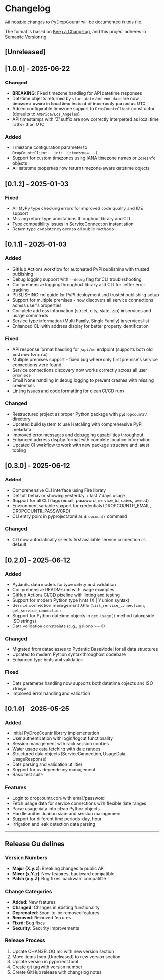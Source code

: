 # Changelog

All notable changes to PyDropCountr will be documented in this file.

The format is based on [Keep a Changelog](https://keepachangelog.com/en/1.0.0/),
and this project adheres to [Semantic Versioning](https://semver.org/spec/v2.0.0.html).

## [Unreleased]

## [1.0.0] - 2025-06-22

### Changed
- **BREAKING**: Fixed timezone handling for API datetime responses
- Datetime objects returned by `start_date` and `end_date` are now timezone-aware in local time instead of incorrectly parsed as UTC
- Added configurable timezone support to `DropCountrClient` constructor (defaults to `America/Los_Angeles`)
- API timestamps with 'Z' suffix are now correctly interpreted as local time rather than UTC

### Added
- Timezone configuration parameter to `DropCountrClient.__init__(timezone=...)`
- Support for custom timezones using IANA timezone names or `ZoneInfo` objects
- All datetime properties now return timezone-aware datetime objects

## [0.1.2] - 2025-01-03

### Fixed
- All MyPy type checking errors for improved code quality and IDE support
- Missing return type annotations throughout library and CLI
- Type compatibility issues in ServiceConnection instantiation
- Return type consistency across all public methods

## [0.1.1] - 2025-01-03

### Added
- GitHub Actions workflow for automated PyPI publishing with trusted publishing
- Debug logging support with `--debug` flag for CLI troubleshooting
- Comprehensive logging throughout library and CLI for better error tracking
- PUBLISHING.md guide for PyPI deployment and trusted publishing setup
- Support for multiple premises - now discovers all service connections across user's properties
- Complete address information (street, city, state, zip) in services and usage commands
- Service type information (Multi Family, Single Family) in services list
- Enhanced CLI with address display for better property identification

### Fixed
- API response format handling for `/api/me` endpoint (supports both old and new formats)
- Multiple premises support - fixed bug where only first premise's service connections were found
- Service connections discovery now works correctly across all user premises
- Email None handling in debug logging to prevent crashes with missing credentials
- Linting issues and code formatting for clean CI/CD runs

### Changed
- Restructured project as proper Python package with `pydropcountr/` directory
- Updated build system to use Hatchling with comprehensive PyPI metadata
- Improved error messages and debugging capabilities throughout
- Enhanced address display format with complete location information
- Updated CI workflow to work with new package structure and latest tooling

## [0.3.0] - 2025-06-12

### Added
- Comprehensive CLI interface using Fire library
- Default behavior showing yesterday + last 7 days usage
- Support for all CLI flags (email, password, service_id, dates, period)
- Environment variable support for credentials (DROPCOUNTR_EMAIL, DROPCOUNTR_PASSWORD)
- CLI entry point in pyproject.toml as `dropcountr` command

### Changed
- CLI now automatically selects first available service connection as default

## [0.2.0] - 2025-06-12

### Added
- Pydantic data models for type safety and validation
- Comprehensive README.md with usage examples
- GitHub Actions CI/CD pipeline with linting and testing
- Support for modern Python type hints (X | Y union syntax)
- Service connection management APIs (`list_service_connections`, `get_service_connection`)
- Support for Python datetime objects in `get_usage()` method (alongside ISO strings)
- Data validation constraints (e.g., gallons >= 0)

### Changed
- Migrated from dataclasses to Pydantic BaseModel for all data structures
- Updated to modern Python syntax throughout codebase
- Enhanced type hints and validation

### Fixed
- Date parameter handling now supports both datetime objects and ISO strings
- Improved error handling and validation

## [0.1.0] - 2025-05-25

### Added
- Initial PyDropCountr library implementation
- User authentication with login/logout functionality
- Session management with rack.session cookies
- Water usage data fetching with date ranges
- Structured data objects (ServiceConnection, UsageData, UsageResponse)
- Date parsing and validation utilities
- Support for uv dependency management
- Basic test suite

### Features
- Login to dropcountr.com with email/password
- Fetch usage data for service connections with flexible date ranges
- Parse usage data into clean Python objects
- Handle authentication state and session management
- Support for different time periods (day, hour)
- Irrigation and leak detection data parsing

---

## Release Guidelines

### Version Numbers
- **Major (X.y.z)**: Breaking changes to public API
- **Minor (x.Y.z)**: New features, backward compatible
- **Patch (x.y.Z)**: Bug fixes, backward compatible

### Change Categories
- **Added**: New features
- **Changed**: Changes in existing functionality
- **Deprecated**: Soon-to-be removed features
- **Removed**: Removed features
- **Fixed**: Bug fixes
- **Security**: Security improvements

### Release Process
1. Update CHANGELOG.md with new version section
2. Move items from [Unreleased] to new version section
3. Update version in pyproject.toml
4. Create git tag with version number
5. Create GitHub release with changelog notes